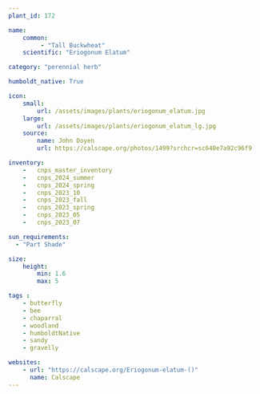 ```yaml
---
plant_id: 172 

name: 
    common: 
         - "Tall Buckwheat"  
    scientific: "Eriogonum Elatum"     

category: "perennial herb"

humboldt_native: True

icon: 
    small: 
        url: /assets/images/plants/eriogonum_elatum.jpg 
    large: 
        url: /assets/images/plants/eriogonum_elatum_lg.jpg 
    source: 
        name: John Doyen 
        url: https://calscape.org/photos/1499?srchcr=sc640e7a92c96f9 

inventory: 
    -   cnps_master_inventory
    -   cnps_2024_summer
    -   cnps_2024_spring
    -   cnps_2023_10
    -   cnps_2023_fall
    -   cnps_2023_spring
    -   cnps_2023_05 
    -   cnps_2023_07 

sun_requirements:
  - "Part Shade"

size:
    height: 
        min: 1.6 
        max: 5

tags :
    - butterfly
    - bee
    - chaparral
    - woodland
    - humboldtNative
    - sandy
    - gravelly

websites:
    - url: "https://calscape.org/Eriogonum-elatum-()"
      name: Calscape
---
```

